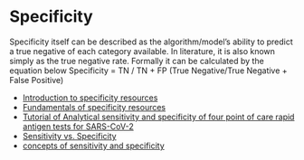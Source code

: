 # Specificity

Specificity itself can be described as the algorithm/model’s ability to predict a true negative of each category available. In literature, it is also known simply as the true negative rate. Formally it can be calculated by the equation below
Specificity = TN / TN + FP (True Negative/True Negative + False Positive)

- [Introduction to specificity resources](https://www.analyticsvidhya.com/blog/2021/06/classification-problem-relation-between-sensitivity-specificity-and-accuracy/)
- [Fundamentals of specificity resources](https://www.youtube.com/watch?v=vP06aMoz4v8)
- [Tutorial of Analytical sensitivity and specificity of four point of care rapid antigen tests for SARS-CoV-2](https://www.youtube.com/watch?v=xR7O8mXFaUM&t=42s)
- [Sensitivity vs. Specificity](https://dzone.com/articles/ml-metrics-sensitivity-vs-specificity-difference)
- [concepts of sensitivity and specificity](https://www.youtube.com/watch?v=QajIM17MZYQ)

